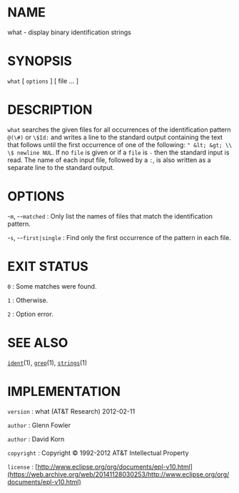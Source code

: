 # NAME

what - display binary identification strings

# SYNOPSIS

`what` \[ `options` \] \[ file ... \]

# DESCRIPTION

`what` searches the given files for all occurrences of the
identification pattern `@(\#)` or `\$Id:` and writes a line to the
standard output containing the text that follows until the first
occurrence of one of the following: `" &lt; &gt; \\ \$ newline NUL`.
If no `file` is given or if a `file` is `-` then the standard
input is read. The name of each input file, followed by a `:`, is also
written as a separate line to the standard output.

# OPTIONS

-`m`, --`matched`
:   Only list the names of files that match the identification pattern.

-`s`, --`first|single`
:   Find only the first occurrence of the pattern in each file.

# EXIT STATUS

`0`
: Some matches were found.

`1`
: Otherwise.

`2`
: Option error.

# SEE ALSO

[`ident`](/web/20141128030253/http://www2.research.att.com/~astopen/man/man1/ident.html)(1),
[`grep`](/web/20141128030253/http://www2.research.att.com/~astopen/man/man1/grep.html)(1),
[`strings`](/web/20141128030253/http://www2.research.att.com/~astopen/man/man1/strings.html)(1)

# IMPLEMENTATION

`version`
:   what (AT&T Research) 2012-02-11

`author`
:   Glenn Fowler

`author`
:   David Korn

`copyright`
:   Copyright © 1992-2012 AT&T Intellectual Property

`license`
:   [http://www.eclipse.org/org/documents/epl-v10.html](https://web.archive.org/web/20141128030253/http://www.eclipse.org/org/documents/epl-v10.html)


